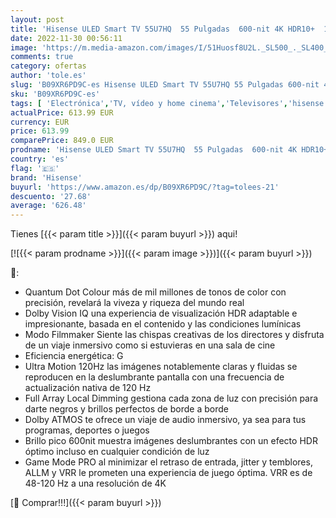```yaml
---
layout: post
title: 'Hisense ULED Smart TV 55U7HQ  55 Pulgadas  600-nit 4K HDR10+  120 Hz  Dolby Vision IQ  Disney+  Freeview Play  Alexa Built-in  HDMI 2.1  Modo Filmmaker  Certificado Freesync  Nuevo 2022   Black'
date: 2022-11-30 00:56:11
image: 'https://m.media-amazon.com/images/I/51Huosf8U2L._SL500_._SL400_.jpg'
comments: true
category: ofertas
author: 'tole.es'
slug: 'B09XR6PD9C-es Hisense ULED Smart TV 55U7HQ 55 Pulgadas 600-nit 4K HDR10+...'
sku: 'B09XR6PD9C-es'
tags: [ 'Electrónica','TV, vídeo y home cinema','Televisores','hisense','smart','tv','🇪🇸', ]
actualPrice: 613.99 EUR
currency: EUR
price: 613.99
comparePrice: 849.0 EUR
prodname: 'Hisense ULED Smart TV 55U7HQ  55 Pulgadas  600-nit 4K HDR10+  120 Hz  Dolby Vision IQ  Disney+  Freeview Play  Alexa Built-in  HDMI 2.1  Modo Filmmaker  Certificado Freesync  Nuevo 2022   Black'
country: 'es'
flag: '🇪🇸'
brand: 'Hisense'
buyurl: 'https://www.amazon.es/dp/B09XR6PD9C/?tag=tolees-21'
descuento: '27.68'
average: '626.48'
---
```


Tienes [{{< param title >}}]({{< param buyurl >}}) aqui!

[![{{< param prodname >}}]({{< param image >}})]({{< param buyurl >}})

🔎:

- Quantum Dot Colour más de mil millones de tonos de color con precisión, revelará la viveza y riqueza del mundo real
- Dolby Vision IQ una experiencia de visualización HDR adaptable e impresionante, basada en el contenido y las condiciones lumínicas
- Modo Filmmaker Siente las chispas creativas de los directores y disfruta de un viaje inmersivo como si estuvieras en una sala de cine
- Eficiencia energética: G
- Ultra Motion 120Hz las imágenes notablemente claras y fluidas se reproducen en la deslumbrante pantalla con una frecuencia de actualización nativa de 120 Hz
- Full Array Local Dimming gestiona cada zona de luz con precisión para darte negros y brillos perfectos de borde a borde
- Dolby ATMOS te ofrece un viaje de audio inmersivo, ya sea para tus programas, deportes o juegos
- Brillo pico 600nit muestra imágenes deslumbrantes con un efecto HDR óptimo incluso en cualquier condición de luz
- Game Mode PRO al minimizar el retraso de entrada, jitter y temblores, ALLM y VRR le prometen una experiencia de juego óptima. VRR es de 48-120 Hz a una resolución de 4K

[🛒 Comprar!!!]({{< param buyurl >}})
